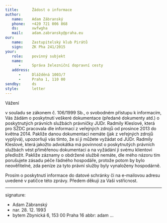 ```yaml
---
title:      Žádost o informace
author:
   name:    Adam Zábranský
   phone:   +420 721 006 868
   ds:      xwfwgha
   mail:    adam.zabransky@praha.eu
our:
   name:    Zastupitelský klub Pirátů
   sign:    ZK Pha 241/2015
your:
   role:    povinný subjekt
   name:
      -     Správa železniční dopravní cesty
   address:
      -     Dlážděná 1003/7
      -     Praha 1, 110 00
sendby:     ds
style:      letter
---
```


Vážení 

v souladu se zákonem č. 106/1999 Sb., o svobodném přístupu k informacím, Vás žádám o poskytnutí veškeré dokumentace (předané dokumenty atd.) o poskytnutých právních službách právničky JUDr. Radmily Kleslové, která pro SŽDC pracovala dle informací z veřejných zdrojů od prosince 2013 do května 2014. Pakliže danou dokumentaci nemáte (jak z veřejných zdrojů vyplývá), upozorňuji vás tímto, že si ji můžete vyžádat od JUDr. Radmily Kleslové, která jakožto advokátka má povinnost o poskytnutých právních službách vést přiměřenou dokumentaci a na vyžádání ji svému klientovi předložit. Pakliže záznamy o obdržené službě nemáte, dle mého názoru tím porušujete zásadu péče řádného hospodáře, protože potom by bylo neověřitelné, zda peníze za tyto právní služby byly vynaloženy hospodárně.

Prosím o poskytnutí informace do datové schránky či na e-mailovou adresu uvedené v patičce této zprávy. Předem děkuji za Vaši vstřícnost.

---
signature:
  - Adam Zábranský
  - nar. 28. 12. 1993
  - bytem Zbynická 6, 153 00 Praha 16
abbr:       adam
...
